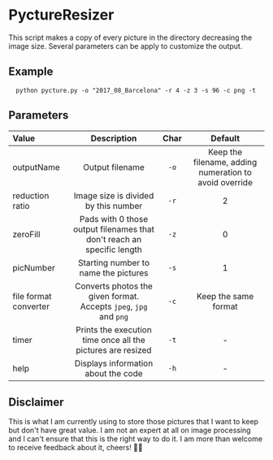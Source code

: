 # PyctureResizer
This script makes a copy of every picture in the directory decreasing the image size. Several parameters can be apply to customize the output.

## Example
```
  python pycture.py -o "2017_08_Barcelona" -r 4 -z 3 -s 96 -c png -t
```

## Parameters
| **Value** | **Description** | **Char** | **Default** |
| :--- | :---: | :---: | :---: |
| outputName | Output filename | `-o` | Keep the filename, adding numeration to avoid override |
| reduction ratio | Image size is divided by this number | `-r` | 2 |
| zeroFill | Pads with 0 those output filenames that don't reach an specific length | `-z` | 0 |
| picNumber | Starting number to name the pictures | `-s` | 1 |
| file format converter | Converts photos the given format. Accepts ```jpeg```, ```jpg``` and ```png```| `-c` | Keep the same format |
| timer | Prints the execution time once all the pictures are resized | `-t` | - |
| help | Displays information about the code | `-h` | - |


## Disclaimer
This is what I am currently using to store those pictures that I want to keep but don't have great value. I am not an expert at all on image processing and I can't ensure that this is the right way to do it. I am more than welcome to receive feedback about it, cheers! 🙆🏽
